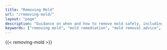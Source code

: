 ```yaml
---
title: "Removing Mold"
url: "/removing-mold/"
layout: "page"
description: "Guidance on when and how to remove mold safely, including professional inspection recommendations and risk assessment based on your situation."
keywords: ["removing mold", "mold remediation", "mold removal advice", "mold testing", "mold inspection"]
---
```



{{< removing-mold >}}